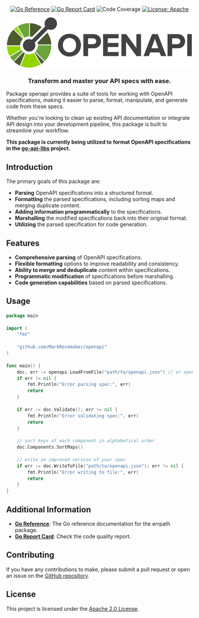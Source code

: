 <div align="center">

[![Go Reference](https://pkg.go.dev/badge/github.com/MarkRosemaker/openapi.svg)](https://pkg.go.dev/github.com/MarkRosemaker/openapi)
[![Go Report Card](https://goreportcard.com/badge/github.com/MarkRosemaker/openapi)](https://goreportcard.com/report/github.com/MarkRosemaker/openapi)
![Code Coverage](https://img.shields.io/badge/coverage-96.4%25-brightgreen)
[![License: Apache](https://img.shields.io/badge/License-Apache-yellow.svg)](./LICENSE)

</div>

<p align="center">
  <img alt="OpenAPI Logo" src=openapi-logo.svg width=500>
</p>

<h3 align="center">
  Transform and master your API specs with ease.
</h3>

Package openapi provides a suite of tools for working with OpenAPI specifications, making it easier to parse, format, manipulate, and generate code from these specs. 

Whether you're looking to clean up existing API documentation or integrate API design into your development pipeline, this package is built to streamline your workflow.

**This package is currently being utilized to format OpenAPI specifications in the [go-api-libs](https://github.com/go-api-libs) project.**

## Introduction

The primary goals of this package are:

- **Parsing** OpenAPI specifications into a structured format.
- **Formatting** the parsed specifications, including sorting maps and merging duplicate content.
- **Adding information programmatically** to the specifications.
- **Marshalling** the modified specifications back into their original format.
- **Utilizing** the parsed specification for code generation.

## Features

- **Comprehensive parsing** of OpenAPI specifications.
- **Flexible formatting** options to improve readability and consistency.
- **Ability to merge and deduplicate** content within specifications.
- **Programmatic modification** of specifications before marshalling.
- **Code generation capabilities** based on parsed specifications.

## Usage

```go
package main

import (
    "fmt"

    "github.com/MarkRosemaker/openapi"
)

func main() {
    doc, err := openapi.LoadFromFile("path/to/openapi.json") // or openapi.yaml
    if err != nil {
        fmt.Println("Error parsing spec:", err)
        return
    }

    if err := doc.Validate(); err != nil {
        fmt.Println("Error validating spec:", err)
        return
    }

    // sort keys of each component in alphabetical order
    doc.Components.SortMaps()

	// write an improved version of your spec
    if err := doc.WriteToFile("path/to/openapi.json"); err != nil {
        fmt.Println("Error writing to file:", err)
        return
    }
}
```

## Additional Information

- [**Go Reference**](https://pkg.go.dev/github.com/MarkRosemaker/openapi): The Go reference documentation for the errpath package.
- [**Go Report Card**](https://goreportcard.com/report/github.com/MarkRosemaker/openapi): Check the code quality report.

## Contributing

If you have any contributions to make, please submit a pull request or open an issue on the [GitHub repository](https://github.com/MarkRosemaker/openapi).

## License

This project is licensed under the [Apache 2.0 License](./LICENSE).